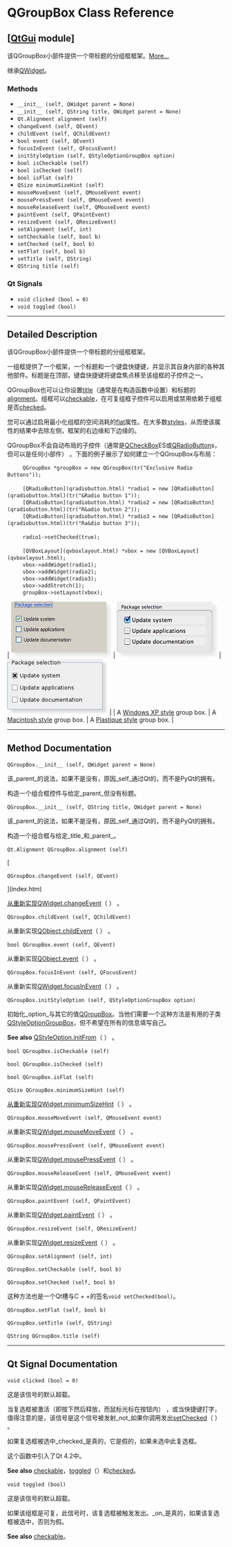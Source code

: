 # QGroupBox Class Reference

## [[QtGui](index.htm) module]

该QGroupBox小部件提供一个带标题的分组框框架。[More...](#details)

继承[QWidget](qwidget.html)。

### Methods

*   `__init__ (self, QWidget parent = None)`
*   `__init__ (self, QString title, QWidget parent = None)`
*   `Qt.Alignment alignment (self)`
*   `changeEvent (self, QEvent)`
*   `childEvent (self, QChildEvent)`
*   `bool event (self, QEvent)`
*   `focusInEvent (self, QFocusEvent)`
*   `initStyleOption (self, QStyleOptionGroupBox option)`
*   `bool isCheckable (self)`
*   `bool isChecked (self)`
*   `bool isFlat (self)`
*   `QSize minimumSizeHint (self)`
*   `mouseMoveEvent (self, QMouseEvent event)`
*   `mousePressEvent (self, QMouseEvent event)`
*   `mouseReleaseEvent (self, QMouseEvent event)`
*   `paintEvent (self, QPaintEvent)`
*   `resizeEvent (self, QResizeEvent)`
*   `setAlignment (self, int)`
*   `setCheckable (self, bool b)`
*   `setChecked (self, bool b)`
*   `setFlat (self, bool b)`
*   `setTitle (self, QString)`
*   `QString title (self)`

### Qt Signals

*   `void clicked (bool = 0)`
*   `void toggled (bool)`

* * *

## Detailed Description

该QGroupBox小部件提供一个带标题的分组框框架。

一组框提供了一个框架，一个标题和一个键盘快捷键，并显示其自身内部的各种其他部件。标题是在顶部，键盘快捷键将键盘焦点移至该组框的子控件之一。

QGroupBox也可以让你设置[title](qgroupbox.html#title-prop)（通常是在构造函数中设置）和标题的[alignment](qgroupbox.html#alignment-prop)。组框可以[checkable](qgroupbox.html#checkable-prop)，在可复组框子控件可以启用或禁用依赖于组框是否[checked](qgroupbox.html#checked-prop)。

您可以通过启用最小化组框的空间消耗的[flat](qgroupbox.html#flat-prop)属性。在大多数[styles](qstyle.html)，从而使该属性的结果中去除左侧，框架的右边缘和下边缘的。

QGroupBox不会自动布局的子控件（通常是[QCheckBox](qcheckbox.html)ES或[QRadioButton](qradiobutton.html)s，但可以是任何小部件） 。下面的例子展示了如何建立一个QGroupBox与布局：

```
     QGroupBox *groupBox = new QGroupBox(tr("Exclusive Radio Buttons"));

     [QRadioButton](qradiobutton.html) *radio1 = new [QRadioButton](qradiobutton.html)(tr("&Radio button 1"));
     [QRadioButton](qradiobutton.html) *radio2 = new [QRadioButton](qradiobutton.html)(tr("R&adio button 2"));
     [QRadioButton](qradiobutton.html) *radio3 = new [QRadioButton](qradiobutton.html)(tr("Ra&dio button 3"));

     radio1->setChecked(true);

     [QVBoxLayout](qvboxlayout.html) *vbox = new [QVBoxLayout](qvboxlayout.html);
     vbox->addWidget(radio1);
     vbox->addWidget(radio2);
     vbox->addWidget(radio3);
     vbox->addStretch(1);
     groupBox->setLayout(vbox);

```

| ![Screenshot of a Windows XP style group box](../img/windowsxp-groupbox.png) | ![Screenshot of a Macintosh style group box](../img/macintosh-groupbox.png) | ![Screenshot of a Plastique style group box](../img/plastique-groupbox.png) |
| A [Windows XP style](index.htm) group box. | A [Macintosh style](index.htm) group box. | A [Plastique style](index.htm) group box. |

* * *

## Method Documentation

```
QGroupBox.__init__ (self, QWidget parent = None)
```

该_parent_的说法，如果不是没有，原因_self_通过Qt的，而不是PyQt的拥有。

构造一个组合框控件与给定_parent_但没有标题。

```
QGroupBox.__init__ (self, QString title, QWidget parent = None)
```

该_parent_的说法，如果不是没有，原因_self_通过Qt的，而不是PyQt的拥有。

构造一个组合框与给定_title_和_parent_。

```
Qt.Alignment QGroupBox.alignment (self)
```

[

```
QGroupBox.changeEvent (self, QEvent)
```

](index.htm)

[从重新实现](index.htm)[QWidget.changeEvent](qwidget.html#changeEvent)（ ） 。

```
QGroupBox.childEvent (self, QChildEvent)
```

从重新实现[QObject.childEvent](qobject.html#childEvent)（ ） 。

```
bool QGroupBox.event (self, QEvent)
```

从重新实现[QObject.event](qobject.html#event)（ ） 。

```
QGroupBox.focusInEvent (self, QFocusEvent)
```

从重新实现[QWidget.focusInEvent](qwidget.html#focusInEvent)（ ） 。

```
QGroupBox.initStyleOption (self, QStyleOptionGroupBox option)
```

初始化_option_与其它的值[QGroupBox](qgroupbox.html)。当他们需要一个这种方法是有用的子类[QStyleOptionGroupBox](qstyleoptiongroupbox.html)，但不希望在所有的信息填写自己。

**See also** [QStyleOption.initFrom](qstyleoption.html#initFrom)（ ） 。

```
bool QGroupBox.isCheckable (self)
```

```
bool QGroupBox.isChecked (self)
```

```
bool QGroupBox.isFlat (self)
```

```
QSize QGroupBox.minimumSizeHint (self)
```

[](qsize.html)

[从重新实现](qsize.html)[QWidget.minimumSizeHint](qwidget.html#minimumSizeHint-prop)（ ） 。

```
QGroupBox.mouseMoveEvent (self, QMouseEvent event)
```

从重新实现[QWidget.mouseMoveEvent](qwidget.html#mouseMoveEvent)（ ） 。

```
QGroupBox.mousePressEvent (self, QMouseEvent event)
```

从重新实现[QWidget.mousePressEvent](qwidget.html#mousePressEvent)（ ） 。

```
QGroupBox.mouseReleaseEvent (self, QMouseEvent event)
```

从重新实现[QWidget.mouseReleaseEvent](qwidget.html#mouseReleaseEvent)（ ） 。

```
QGroupBox.paintEvent (self, QPaintEvent)
```

从重新实现[QWidget.paintEvent](qwidget.html#paintEvent)（ ） 。

```
QGroupBox.resizeEvent (self, QResizeEvent)
```

从重新实现[QWidget.resizeEvent](qwidget.html#resizeEvent)（ ） 。

```
QGroupBox.setAlignment (self, int)
```

```
QGroupBox.setCheckable (self, bool b)
```

```
QGroupBox.setChecked (self, bool b)
```

这种方法也是一个Qt槽与C + +的签名`void setChecked(bool)`。

```
QGroupBox.setFlat (self, bool b)
```

```
QGroupBox.setTitle (self, QString)
```

```
QString QGroupBox.title (self)
```

* * *

## Qt Signal Documentation

```
void clicked (bool = 0)
```

这是该信号的默认超载。

当复选框被激活（即按下然后释放，而鼠标光标在按钮内） ，或当快捷键打字，值得注意的是，该信号是这个信号被发射_not_如果你调用发出[setChecked](qgroupbox.html#checked-prop)（ ） 。

如果复选框被选中_checked_是真的，它是假的，如果未选中此复选框。

这个函数中引入了Qt 4.2中。

**See also** [checkable](qgroupbox.html#checkable-prop)，[toggled](qgroupbox.html#toggled)（）和[checked](qgroupbox.html#checked-prop)。

```
void toggled (bool)
```

这是该信号的默认超载。

如果该组框是可复，此信号时，该复选框被触发发出。_on_是真的，如果该复选框被选中，否则为假。

**See also** [checkable](qgroupbox.html#checkable-prop)。